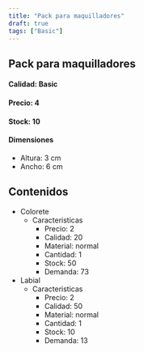 ```yaml
---
title: "Pack para maquilladores"
draft: true
tags: ["Basic"]
---
```

## Pack para maquilladores
#### Calidad: Basic
#### Precio: 4
#### Stock: 10
#### Dimensiones
- Altura: 3 cm
- Ancho: 6 cm
## Contenidos
- Colorete
    - Caracteristicas
        - Precio: 2
        - Calidad: 20
        - Material: normal
        - Cantidad: 1
        - Stock: 50
        - Demanda: 73
- Labial
    - Caracteristicas
        - Precio: 2
        - Calidad: 50
        - Material: normal
        - Cantidad: 1
        - Stock: 10
        - Demanda: 13
